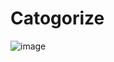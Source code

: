 # Catogorize

![image](https://github.com/snehil-githubrepository/Creatory/assets/69778988/545470d1-0565-4422-a5c3-986e9d1f47a1)

